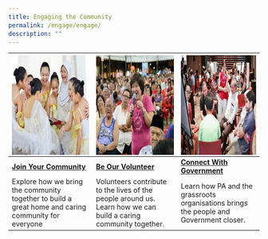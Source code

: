 ```yaml
---
title: Engaging the Community
permalink: /engage/engage/
description: ""
---
```

|<img style="height:200px;width:250px" align="left" src="/images/Engage/join-your-community.png"> |  <img style="height:200px;width:250px" align="center" src="/images/Engage/be%20our%20volunteer.png">|<img style="height:200px;width:250px" align="right" src="/images/Engage/connect%20w%20govt%202.PNG"> |
| -------- | -------- | -------- |
| <b> [Join Your Community](/engage/join-your-community)</b>    | <b>[Be Our Volunteer](/engage/be-our-volunteer)</b>   | <b>[Connect With Government](/engage/connect-with-government/connect-with-government)</b>     |
| Explore how we bring the community together to build a great home and caring community for everyone <br>  | Volunteers contribute to the lives of the people around us. Learn how we can build a caring community together. <br>    | Learn how PA and the grassroots organisations brings the people and Government closer. <br>